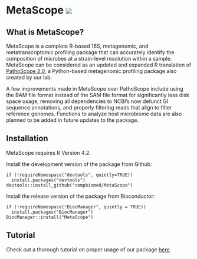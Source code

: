 # MetaScope [![](https://img.shields.io/badge/bioconductor-3.18-blue)](https://www.bioconductor.org/packages/release/data/experiment/html/MetaScope.html)

## What is MetaScope?

MetaScope is a complete R-based 16S, metagenomic, and metatranscriptomic profiling package that can accurately identify the composition of microbes at a strain-level resolution within a sample. MetaScope can be considered as an updated and expanded R translation of [PathoScope 2.0](https://microbiomejournal.biomedcentral.com/articles/10.1186/2049-2618-2-33), a Python-based metagenomic profiling package also created by our lab. 

A few improvements made in MetaScope over PathoScope include using the BAM file format instead of the SAM file format for significantly less disk space usage, removing all dependencies to NCBI’s now defunct GI sequence annotations, and properly filtering reads that align to filter reference genomes. Functions to analyze host microbiome data are also planned to be added in future updates to the package.

## Installation

MetaScope requires R Version 4.2.

Install the development version of the package from Github:

```
if (!requireNamespace("devtools", quietly=TRUE))
  install.packages("devtools")
devtools::install_github("compbiomed/MetaScope")
```

Install the release version of the package from Bioconductor:
```
if (!requireNamespace("BiocManager", quietly = TRUE))
  install.packages("BiocManager")
BiocManager::install("MetaScope")
```

## Tutorial 

Check out a thorough tutorial on proper usage of our package  [here](https://compbiomed.github.io/metascope-docs/articles/MetaScope_vignette.html).
